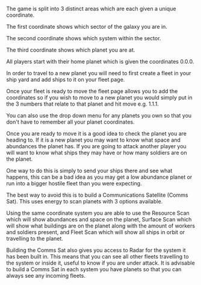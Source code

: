 The game is split into 3 distinct areas which are each given a unique coordinate. 

The first coordinate shows which sector of the galaxy you are in.

The second coordinate shows which system within the sector.

The third coordinate shows which planet you are at.

All players start with their home planet which is given the coordinates 0.0.0.

In order to travel to a new planet you will need to first create a fleet in your ship yard and add ships to it on your fleet page.

Once your fleet is ready to move the fleet page allows you to add the coordinates so if you wish to move to a new planet you would simply put in the 3 numbers that relate to that planet and hit move e.g. 1.1.1.

You can also use the drop down menu for any planets you own so that you don't have to remember all your planet coordinates.

Once you are ready to move it is a good idea to check the planet you are heading to. If it is a new planet you may want to know what space and abundances the planet has. If you are going to attack another player you will want to know what ships they may have or how many soldiers are on the planet. 

One way to do this is simply to send your ships there and see what happens, this can be a bad idea as you may get a low abundance planet or run into a bigger hostile fleet than you were expecting.  

The best way to avoid this is to build a Communications Satellite (Comms Sat). This uses energy to scan planets with 3 options available.

Using the same coordinate system you are able to use the Resource Scan which will show abundances and space on the planet, Surface Scan which will show what buildings are on the planet along with the amount of workers and soldiers present, and Fleet Scan which will show all ships in orbit or travelling to the planet.

Building the Comms Sat also gives you access to Radar for the system it has been built in. This means that you can see all other fleets travelling to the system or inside it, useful to know if you are under attack. It is advisable to build a Comms Sat in each system you have planets so that you can always see any incoming fleets.
